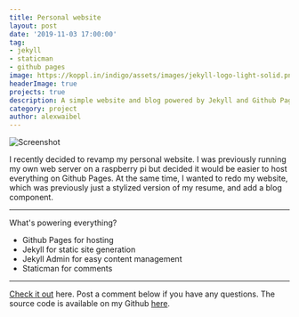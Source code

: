 ```yaml
---
title: Personal website
layout: post
date: '2019-11-03 17:00:00'
tag:
- jekyll
- staticman
- github pages
image: https://koppl.in/indigo/assets/images/jekyll-logo-light-solid.png
headerImage: true
projects: true
description: A simple website and blog powered by Jekyll and Github Pages.
category: project
author: alexwaibel
---
```


![Screenshot](https://waibel.us/assets/screenshot.png)

I recently decided to revamp my personal website. I was previously running my own web server on a raspberry pi but decided it would be easier to host everything on Github Pages. At the same time, I wanted to redo my website, which was previously just a stylized version of my resume, and add a blog component.

---

What's powering everything?

- Github Pages for hosting
- Jekyll for static site generation
- Jekyll Admin for easy content management
- Staticman for comments

---

[Check it out](https://waibel.us/) here. Post a comment below if you have any questions.
The source code is available on my Github [here](https://github.com/alexwaibel/alexwaibel.github.io).